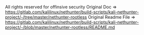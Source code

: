 All rights reserved for offinsive security
Original Doc => https://gitlab.com/kalilinux/nethunter/build-scripts/kali-nethunter-project/-/tree/master/nethunter-rootless
Original Readme File => https://gitlab.com/kalilinux/nethunter/build-scripts/kali-nethunter-project/-/blob/master/nethunter-rootless/README.md
